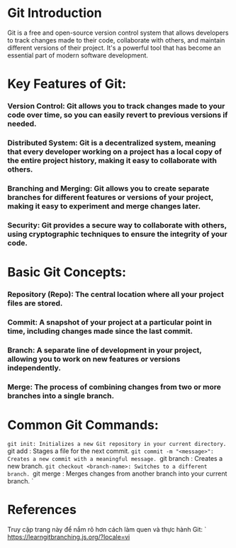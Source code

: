 # Git Introduction

Git is a free and open-source version control system that allows developers to track changes made to their code, 
collaborate with others, and maintain different versions of their project. 
It's a powerful tool that has become an essential part of modern software development.

# Key Features of Git:

### Version Control: Git allows you to track changes made to your code over time, so you can easily revert to previous versions if needed.
### Distributed System: Git is a decentralized system, meaning that every developer working on a project has a local copy of the entire project history, making it easy to collaborate with others.
### Branching and Merging: Git allows you to create separate branches for different features or versions of your project, making it easy to experiment and merge changes later.
### Security: Git provides a secure way to collaborate with others, using cryptographic techniques to ensure the integrity of your code.

# Basic Git Concepts:

### Repository (Repo): The central location where all your project files are stored.
### Commit: A snapshot of your project at a particular point in time, including changes made since the last commit.
### Branch: A separate line of development in your project, allowing you to work on new features or versions independently.
### Merge: The process of combining changes from two or more branches into a single branch.

# Common Git Commands:

`git init: Initializes a new Git repository in your current directory.
`git add <file>: Stages a file for the next commit.
`git commit -m "<message>": Creates a new commit with a meaningful message.
`git branch <branch-name>: Creates a new branch.
`git checkout <branch-name>: Switches to a different branch.
`git merge <branch-name>: Merges changes from another branch into your current branch.
`
# References

Truy cập trang này để nắm rõ hơn cách làm quen và thực hành Git:
`
https://learngitbranching.js.org/?locale=vi
